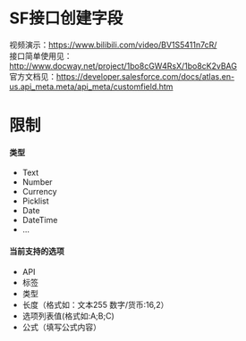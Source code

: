 # SF接口创建字段
视频演示：https://www.bilibili.com/video/BV1S5411n7cR/  
接口简单使用见：http://www.docway.net/project/1bo8cGW4RsX/1bo8cK2vBAG  
官方文档见：https://developer.salesforce.com/docs/atlas.en-us.api_meta.meta/api_meta/customfield.htm   
# 限制
#### 类型
* Text
* Number
* Currency
* Picklist
* Date 
* DateTime
* ...  
#### 当前支持的选项
* API
* 标签
* 类型
* 长度（格式如：文本255 数字/货币:16,2）
* 选项列表值(格式如:A;B;C)
* 公式（填写公式内容）
